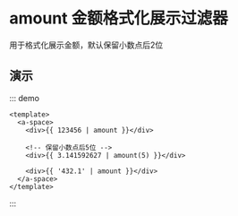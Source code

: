 # amount 金额格式化展示过滤器

用于格式化展示金额，默认保留小数点后2位

## 演示
::: demo
```vue
<template>
  <a-space>
    <div>{{ 123456 | amount }}</div>

    <!-- 保留小数点后5位 -->
    <div>{{ 3.141592627 | amount(5) }}</div>

    <div>{{ '432.1' | amount }}</div>
  </a-space>
</template>
```
:::